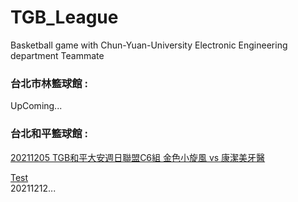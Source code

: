 # TGB_League
Basketball game with Chun-Yuan-University Electronic Engineering department Teammate 

### 台北市林籃球館 : 
UpComing...<br>
### 台北和平籃球館 :

[20211205 TGB和平大安週日聯盟C6組 金色小旋風 vs 康潔美牙醫](https://www.youtube.com/watch?v=uZ5FBY3MQkE)<br>

[Test](https://www.youtube.com/watch?v=uZ5FBY3MQkE#t=1m15s)<br>
20211212...




